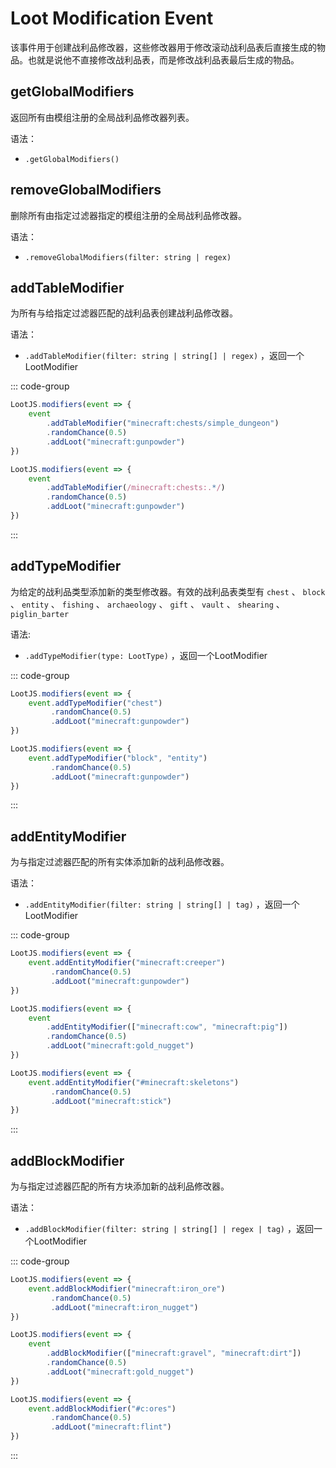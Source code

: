 # Loot Modification Event

该事件用于创建战利品修改器，这些修改器用于修改滚动战利品表后直接生成的物品。也就是说他不直接修改战利品表，而是修改战利品表最后生成的物品。

## getGlobalModifiers

返回所有由模组注册的全局战利品修改器列表。

语法：

- `.getGlobalModifiers()`

## removeGlobalModifiers

删除所有由指定过滤器指定的模组注册的全局战利品修改器。

语法：

- `.removeGlobalModifiers(filter: string | regex)`

## addTableModifier

为所有与给指定过滤器匹配的战利品表创建战利品修改器。

语法：

- `.addTableModifier(filter: string | string[] | regex)` ，返回一个LootModifier

::: code-group

```js [使用过滤器]
LootJS.modifiers(event => {
    event
        .addTableModifier("minecraft:chests/simple_dungeon")
        .randomChance(0.5)
        .addLoot("minecraft:gunpowder")
})
```

```js [支持正则表达式]
LootJS.modifiers(event => {
    event
        .addTableModifier(/minecraft:chests:.*/)
        .randomChance(0.5)
        .addLoot("minecraft:gunpowder")
})
```

:::

## addTypeModifier

为给定的战利品类型添加新的类型修改器。有效的战利品表类型有 `chest` 、 `block` 、 `entity` 、 `fishing` 、 `archaeology` 、 `gift` 、 `vault` 、 `shearing` 、 `piglin_barter`

语法:

- `.addTypeModifier(type: LootType)` ，返回一个LootModifier

::: code-group

```js [支持添加一个]
LootJS.modifiers(event => {
    event.addTypeModifier("chest")
         .randomChance(0.5)
         .addLoot("minecraft:gunpowder")
})
```

```js [也支持添加多个]
LootJS.modifiers(event => {
    event.addTypeModifier("block", "entity")
         .randomChance(0.5)
         .addLoot("minecraft:gunpowder")
})
```

:::

## addEntityModifier

为与指定过滤器匹配的所有实体添加新的战利品修改器。

语法：

- `.addEntityModifier(filter: string | string[] | tag)` ，返回一个LootModifier

::: code-group

```js [支持直接使用过滤器]
LootJS.modifiers(event => {
    event.addEntityModifier("minecraft:creeper")
         .randomChance(0.5)
         .addLoot("minecraft:gunpowder")
})
```

```js [也支持使用过滤器数组]
LootJS.modifiers(event => {
    event
        .addEntityModifier(["minecraft:cow", "minecraft:pig"])
        .randomChance(0.5)
        .addLoot("minecraft:gold_nugget")
})
```

```js [也支持使用标签过滤器]
LootJS.modifiers(event => {
    event.addEntityModifier("#minecraft:skeletons")
         .randomChance(0.5)
         .addLoot("minecraft:stick")
})
```

:::

## addBlockModifier

为与指定过滤器匹配的所有方块添加新的战利品修改器。

语法：

- `.addBlockModifier(filter: string | string[] | regex | tag)` ，返回一个LootModifier

::: code-group

```js [支持直接使用过滤器]
LootJS.modifiers(event => {
    event.addBlockModifier("minecraft:iron_ore")
         .randomChance(0.5)
         .addLoot("minecraft:iron_nugget")
})
```

```js [也支持使用过滤器数组]
LootJS.modifiers(event => {
    event
        .addBlockModifier(["minecraft:gravel", "minecraft:dirt"])
        .randomChance(0.5)
        .addLoot("minecraft:gold_nugget")
})
```

```js [也支持使用标签]
LootJS.modifiers(event => {
    event.addBlockModifier("#c:ores")
         .randomChance(0.5)
         .addLoot("minecraft:flint")
})
```

:::
